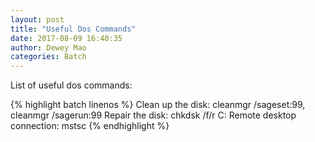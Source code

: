 ```yaml
--- 
layout: post 
title: "Useful Dos Commands" 
date: 2017-08-09 16:40:35 
author: Dewey Mao 
categories: Batch 
--- 
```

List of useful dos commands:

{% highlight batch linenos %}
Clean up the disk: cleanmgr /sageset:99, cleanmgr /sagerun:99
Repair the disk: chkdsk /f/r C:
Remote desktop connection: mstsc
{% endhighlight %}